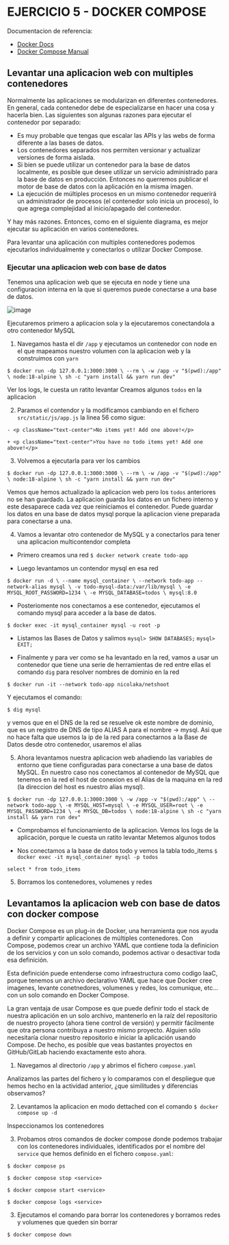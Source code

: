 # EJERCICIO 5 - DOCKER COMPOSE

Documentacion de referencia:
- [Docker Docs](https://docs.docker.com/)
- [Docker Compose Manual](https://docs.docker.com/compose/)


## Levantar una aplicacion web con multiples contenedores

Normalmente las aplicaciones se modularizan en diferentes contenedores. En general, cada contenedor debe de especializarse en hacer una cosa y hacerla bien. Las siguientes son algunas razones para ejecutar el contenedor por separado:

- Es muy probable que tengas que escalar las APIs y las webs de forma diferente a las bases de datos.
- Los contenedores separados nos permiten versionar y actualizar versiones de forma aislada.
- Si bien se puede utilizar un contenedor para la base de datos localmente, es posible que desee utilizar un servicio administrado para la base de datos en producción. Entonces no querremos publicar el motor de base de datos con la aplicación en la misma imagen.
- La ejecución de múltiples procesos en un mismo contenedor requerirá un administrador de procesos (el contenedor solo inicia un proceso), lo que agrega complejidad al inicio/apagado del contenedor.

Y hay más razones. Entonces, como en el siguiente diagrama, es mejor ejecutar su aplicación en varios contenedores.

Para levantar una aplicación con multiples contenedores podemos ejecutarlos individualmente y conectarlos o utilizar Docker Compose.

### Ejecutar una aplicacion web con base de datos

Tenemos una aplicacion web que se ejecuta en node y tiene una configuracion interna en la que si queremos puede conectarse a una base de datos.

![image](https://docs.docker.com/get-started/images/multi-container.webp?w=350h=250)

Ejecutaremos primero a aplicacion sola y la ejecutaremos conectandola a otro contenedor MySQL

1) Navegamos hasta el dir `/app` y ejecutamos un contenedor con node en el que mapeamos nuestro volumen con la aplicacion web y la construimos con `yarn`

`$ docker run -dp 127.0.0.1:3000:3000 \
  --rm \
  -w /app -v "$(pwd):/app" \
  node:18-alpine \
  sh -c "yarn install && yarn run dev"`

Ver los logs, le cuesta un ratito levantar
Creamos algunos `todos` en la aplicacion

2) Paramos el contendor y la modificamos cambiando en el fichero `src/static/js/app.js` la linea 56 como sigue:

`- <p className="text-center">No items yet! Add one above!</p>`

`+ <p className="text-center">You have no todo items yet! Add one above!</p>`

3) Volvemos a ejecutarla para ver los cambios

`$ docker run -dp 127.0.0.1:3000:3000 \
  --rm \
  -w /app -v "$(pwd):/app" \
  node:18-alpine \
  sh -c "yarn install && yarn run dev"`

Vemos que hemos actualizado la aplicacion web pero los `todos` anteriores no se han guardado.
La aplicacion guarda los datos en un fichero interno y este desaparece cada vez que reiniciamos el contenedor.
Puede guardar los datos en una base de datos mysql porque la aplicacion viene preparada para conectarse a una.

4) Vamos a levantar otro contenedor de MySQL y a conectarlos para tener una aplicacion multicontendor completa

- Primero creamos una red
`$ docker network create todo-app`

- Luego levantamos un contendor mysql en esa red

`$ docker run -d \
    --name mysql_container \
    --network todo-app --network-alias mysql \
    -v todo-mysql-data:/var/lib/mysql \
    -e MYSQL_ROOT_PASSWORD=1234 \
    -e MYSQL_DATABASE=todos \
    mysql:8.0`

- Posteriomente nos conectamos a ese contenedor, ejecutamos el comando mysql para acceder a la base de datos. 

`$ docker exec -it mysql_container mysql -u root -p`

- Listamos las Bases de Datos y salimos
`mysql> SHOW DATABASES;`
`mysql> EXIT;`

- Finalmente y para ver como se ha levantado en la red, vamos a usar un contenedor que tiene una serie de herramientas de red entre ellas el comando `dig` para resolver nombres de dominio en la red

`$ docker run -it --network todo-app nicolaka/netshoot`

Y ejecutamos el comando:

`$ dig mysql`

y vemos que en el DNS de la red se resuelve ok este nombre de dominio, que es un registro de DNS de tipo ALIAS A para el nombre -> mysql. Asi que no hace falta que usemos la ip de la red para conectarnos a la Base de Datos desde otro contenedor, usaremos el alias

5) Ahora levantamos nuestra aplicacion web añadiendo las variables de entorno que tiene configuradas para conectarse a una base de datos MySQL. En nuestro caso nos conectamos al contenedor de MySQL que tenemos en la red el host de conexion es el Alias de la maquina en la red (la direccion del host es nuestro alias mysql).

`$ docker run -dp 127.0.0.1:3000:3000 \
  -w /app -v "$(pwd):/app" \
  --network todo-app \
  -e MYSQL_HOST=mysql \
  -e MYSQL_USER=root \
  -e MYSQL_PASSWORD=1234 \
  -e MYSQL_DB=todos \
  node:18-alpine \
  sh -c "yarn install && yarn run dev"`

- Comprobamos el funcionamiento de la aplicacion. Vemos los logs de la aplicación, porque le cuesta un ratito levantar
Metemos algunos todos

- Nos conectamos a la base de datos todo y vemos la tabla todo_items
`$ docker exec -it mysql_container mysql -p todos`

`select * from todo_items`

5) Borramos los contenedores, volumenes y redes


## Levantamos la aplicacion web con base de datos con docker compose

Docker Compose es un plug-in de Docker, una herramienta que nos ayuda a definir y compartir aplicaciones de múltiples contenedores. Con Compose, podemos crear un archivo YAML que contiene toda la definicion de los servicios y con un solo comando, podemos activar o desactivar toda esa definición.

Esta definición puede entenderse como infraestructura como codigo IaaC, porque tenemos un archivo declarativo YAML que hace que Docker cree imagenes, levante conetnedores, volumenes y redes, los comunique, etc... con un solo comando en Docker Compose.

La gran ventaja de usar Compose es que puede definir todo el stack de nuestra aplicación en un solo archivo, mantenerlo en la raíz del repositorio de nuestro proyecto (ahora tiene control de versión) y permitir fácilmente que otra persona contribuya a nuestro mismo proyecto. Alguien sólo necesitaría clonar nuestro repositorio e iniciar la aplicación usando Compose. De hecho, es posible que veas bastantes proyectos en GitHub/GitLab haciendo exactamente esto ahora.

1)  Navegamos al directorio `/app` y abrimos el fichero `compose.yaml`

Analizamos las partes del fichero y lo comparamos con el despliegue que hemos hecho en la actividad anterior, ¿que similitudes y diferencias observamos?

2) Levantamos la aplicacion en modo dettached con el comando `$ docker compose up -d`

Inspeccionamos los contenedores

3) Probamos otros comandos de docker compose donde podemos trabajar con los contenedores individuales, identificados por el nombre del `service` que hemos definido en el fichero `compose.yaml`:

`$ docker compose ps`

`$ docker compose stop <service>`

`$ docker compose start <service>`

`$ docker compose logs <service>`

3) Ejecutamos el comando para borrar los contenedores y borramos redes y volumenes que queden sin borrar

`$ docker compose down`




